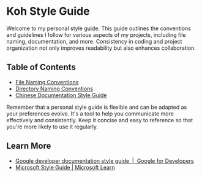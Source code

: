 # Koh Style Guide

Welcome to my personal style guide. This guide outlines the conventions and guidelines I follow for various aspects of my projects, including file naming, documentation, and more. Consistency in coding and project organization not only improves readability but also enhances collaboration.

## Table of Contents

- [File Naming Conventions](file-naming-conventions.md)
- [Directory Naming Conventions](directory-naming-conventions.md)
- [Chinese Documentation Style Guide](documentation-style-guide-zh.md)

Remember that a personal style guide is flexible and can be adapted as your preferences evolve. It's a tool to help you communicate more effectively and consistently. Keep it concise and easy to reference so that you're more likely to use it regularly.

## Learn More

- [Google developer documentation style guide  |  Google for Developers](https://developers.google.com/style)
- [Microsoft Style Guide | Microsoft Learn](https://learn.microsoft.com/en-us/style-guide/welcome/)
